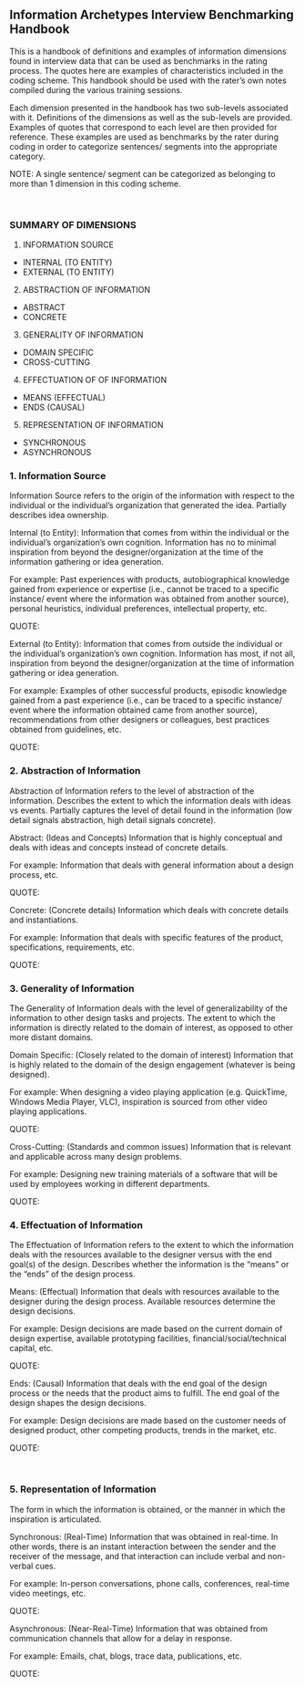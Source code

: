 ## Information Archetypes Interview Benchmarking Handbook


This is a handbook of definitions and examples of information dimensions found in interview data that can be used as benchmarks in the rating process. The quotes here are examples of characteristics included in the coding scheme. This handbook should be used with the rater’s own notes compiled during the various training sessions.

Each dimension presented in the handbook has two sub-levels associated with it. Definitions of the dimensions as well as the sub-levels are provided. Examples of quotes that correspond to each level are then provided for reference. These examples are used as benchmarks by the rater during coding in order to categorize sentences/ segments into the appropriate category.

NOTE: A single sentence/ segment can be categorized as belonging to more than 1 dimension in this coding scheme.

 
### SUMMARY OF DIMENSIONS

1.	INFORMATION SOURCE
* INTERNAL (TO ENTITY)
* EXTERNAL (TO ENTITY)

2.	ABSTRACTION OF INFORMATION
* ABSTRACT
* CONCRETE

3.	GENERALITY OF INFORMATION
* DOMAIN SPECIFIC
* CROSS-CUTTING

4.	EFFECTUATION OF OF INFORMATION
* MEANS (EFFECTUAL)
* ENDS (CAUSAL)

5.	REPRESENTATION OF INFORMATION
* SYNCHRONOUS
* ASYNCHRONOUS



### 1.	Information Source

Information Source refers to the origin of the information with respect to the individual or the individual’s organization that generated the idea. Partially describes idea ownership.

Internal (to Entity): Information that comes from within the individual or the individual’s organization’s own cognition. Information has no to minimal inspiration from beyond the designer/organization at the time of the information gathering or idea generation.

For example: Past experiences with products, autobiographical knowledge gained from experience or expertise (i.e., cannot be traced to a specific instance/ event where the information was obtained from another source), personal heuristics, individual preferences, intellectual property, etc.

QUOTE:

External (to Entity): Information that comes from outside the individual or the individual’s organization’s own cognition. Information has most, if not all, inspiration from beyond the designer/organization at the time of information gathering or idea generation.

For example: Examples of other successful products, episodic knowledge gained from a past experience (i.e., can be traced to a specific instance/ event where the information obtained came from another source), recommendations from other designers or colleagues, best practices obtained from guidelines, etc.

QUOTE:

### 2.	Abstraction of Information

Abstraction of Information refers to the level of abstraction of the information. Describes the extent to which the information deals with ideas vs events. Partially captures the level of detail found in the information (low detail signals abstraction, high detail signals concrete).

Abstract: (Ideas and Concepts) Information that is highly conceptual and deals with ideas and concepts instead of concrete details.

For example: Information that deals with general information about a design process, etc.

QUOTE:

Concrete: (Concrete details) Information which deals with concrete details and instantiations.

For example: Information that deals with specific features of the product, specifications, requirements, etc.

QUOTE:

### 3.	Generality of Information

The Generality of Information deals with the level of generalizability of the information to other design tasks and projects. The extent to which the information is directly related to the domain of interest, as opposed to other more distant domains.

Domain Specific: (Closely related to the domain of interest) Information that is highly related to the domain of the design engagement (whatever is being designed).

For example: When designing a video playing application (e.g. QuickTime, Windows Media Player, VLC), inspiration is sourced from other video playing applications.

QUOTE:

Cross-Cutting: (Standards and common issues) Information that is relevant and applicable across many design problems.  

For example: Designing new training materials of a software that will be used by employees working in different departments.

QUOTE:


### 4.	Effectuation of Information

The	Effectuation of Information refers to the extent to which the information deals with the resources available to the designer versus with the end goal(s) of the design. Describes whether the information is the “means” or the “ends” of the design process.

Means: (Effectual) Information that deals with resources available to the designer during the design process. Available resources determine the design decisions.

For example: Design decisions are made based on the current domain of design expertise, available prototyping facilities, financial/social/technical capital, etc.

QUOTE:

Ends: (Causal) Information that deals with the end goal of the design process or the needs that the product aims to fulfill. The end goal of the design shapes the design decisions.

For example: Design decisions are made based on the customer needs of designed product, other competing products, trends in the market, etc.

QUOTE:

 
### 5.	Representation of Information

The form in which the information is obtained, or the manner in which the inspiration is articulated.

Synchronous: (Real-Time) Information that was obtained in real-time. In other words, there is an instant interaction between the sender and the receiver of the message, and that interaction can include verbal and non-verbal cues.

For example: In-person conversations, phone calls, conferences, real-time video meetings, etc.

QUOTE:

Asynchronous: (Near-Real-Time) Information that was obtained from communication channels that allow for a delay in response.

For example: Emails, chat, blogs, trace data, publications, etc.

QUOTE:

